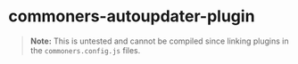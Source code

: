 # commoners-autoupdater-plugin
> **Note:** This is untested and cannot be compiled since linking plugins in the `commoners.config.js` files.